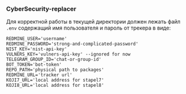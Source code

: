 ### CyberSecurity-replacer

Для корректной работы в текущей директории должен лежать файл ```.env```
содержащий имя пользователя и пароль от трекера в виде:
```
REDMINE_USER='username'
REDMINE_PASSWORD='strong-and-complicated-password'
NIST_KEY='nist-api-key'
VULNERS_KEY='vulners-api-key' --ignored for now
TELEGRAM_GROUP_ID='chat-or-group-id'
BOT_TOKEN='bot-token'
REPO_PATH='physical path to packages'
REDMINE_URL='tracker url'
KOJI7_URL='local address for stapel7'
KOJI8_URL='local address for stapel8'
```
